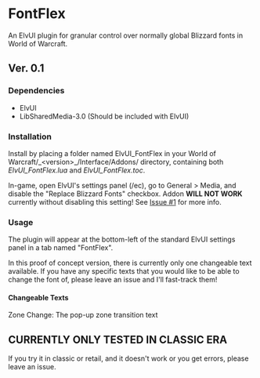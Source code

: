 # FontFlex
An ElvUI plugin for granular control over normally global Blizzard fonts in World of Warcraft.

## Ver. 0.1
### Dependencies
* ElvUI
* LibSharedMedia-3.0 (Should be included with ElvUI)

### Installation
Install by placing a folder named ElvUI_FontFlex in your World of Warcraft/\_\<version>_/Interface/Addons/ directory, containing both *ElvUI_FontFlex.lua* and *ElvUI_FontFlex.toc*.

In-game, open ElvUI's settings panel (/ec), go to General > Media, and disable the "Replace Blizzard Fonts" checkbox. Addon **WILL NOT WORK** currently without disabling this setting! See [Issue #1](https://github.com/rsquires1988/FontFlex/issues/1) for more info.

### Usage
The plugin will appear at the bottom-left of the standard ElvUI settings panel in a tab named "FontFlex".

In this proof of concept version, there is currently only one changeable text available. If you have any specific texts that you would like to be able to change the font of, please leave an issue and I'll fast-track them!

#### Changeable Texts
Zone Change: The pop-up zone transition text

## CURRENTLY ONLY TESTED IN CLASSIC ERA
If you try it in classic or retail, and it doesn't work or you get errors, please leave an issue.
